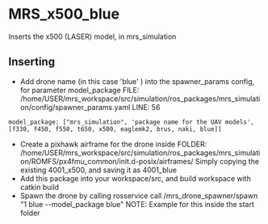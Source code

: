 # MRS_x500_blue
Inserts the x500 (LASER) model, in mrs_simulation

## Inserting
* Add drone name (in this case 'blue' ) into the spawner_params config, for parameter model_package 
FILE: /home/USER/mrs_workspace/src/simulation/ros_packages/mrs_simulation/config/spawner_params.yaml
LINE: 56
```
model_package: ["mrs_simulation", 'package name for the UAV models', [f330, f450, f550, t650, x500, eaglemk2, brus, naki, blue]]
```
* Create a pixhawk airframe for the drone inside 
FOLDER: /home/USER/mrs_workspace/src/simulation/ros_packages/mrs_simulation/ROMFS/px4fmu_common/init.d-posix/airframes/ 
Simply copying the existing 4001_x500, and saving it as 4001_blue
* Add this package into your workspace/src, and build workspace with catkin build
* Spawn the drone by calling rosservice call /mrs_drone_spawner/spawn "1 blue --model_package blue" 
  NOTE: Example for this inside the start folder 
